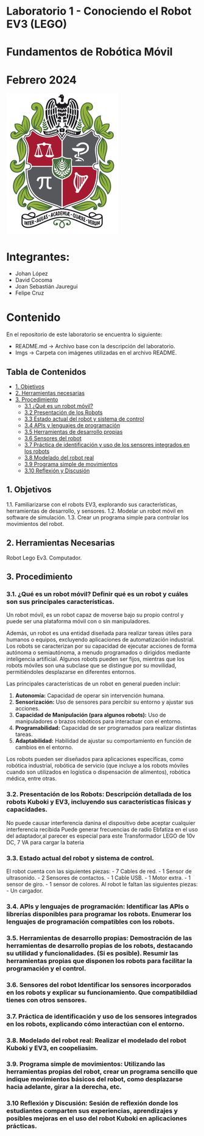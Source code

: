 # Laboratorio 1 - Conociendo el Robot EV3 (LEGO)
# Fundamentos de Robótica Móvil
# Febrero 2024
![](./Imgs/ESCUDO.png)

# Integrantes:
- Johan López
- David Cocoma
- Joan Sebastián Jauregui
- Felipe Cruz

# Contenido
En el repositorio de este laboratorio se encuentra lo siguiente:
- README.md -> Archivo base con la descripción del laboratorio.
- Imgs -> Carpeta con imágenes utilizadas en el archivo README.

Tabla de Contenidos
---

- [1. Objetivos](#objetivos)
- [2. Herramientas necesarias](#herramientas-necesarias)
- [3. Procedimiento](#procedimiento)
  - [3.1 ¿Qué es un robot móvil?](#qué-es-un-robot-móvil-definir-qué-es-un-robot-y-cuáles-son-sus-principales-características)
  - [3.2 Presentación de los Robots](#presentación-de-los-robots-descripción-detallada-de-los-robots-kuboki-y-ev3-incluyendo-sus-características-físicas-y-capacidades)
  - [3.3 Estado actual del robot y sistema de control](#estado-actual-del-robot-y-sistema-de-control)
  - [3.4 APIs y lenguajes de programación](#apis-y-lenguajes-de-programación-identificar-las-apis-o-librerías-disponibles-para-programar-los-robots-enumerar-los-lenguajes-de-programación-compatibles-con-los-robots)
  - [3.5 Herramientas de desarrollo propias](#herramientas-de-desarrollo-propias-demostración-de-las-herramientas-de-desarrollo-propias-de-los-robots-destacando-su-utilidad-y-funcionalidades-si-es-posible-resumir-las-herramientas-propias-que-disponen-los-robots-para-facilitar-la-programación-y-el-control)
  - [3.6 Sensores del robot](#sensores-del-robot-identificar-los-sensores-incorporados-en-los-robots-y-explicar-su-funcionamiento-que-compatibildiad-tienes-con-otros-sensores)
  - [3.7 Práctica de identificación y uso de los sensores integrados en los robots](#práctica-de-identificación-y-uso-de-los-sensores-integrados-en-los-robots-explicando-cómo-interactúan-con-el-entorno)
  - [3.8 Modelado del robot real](#modelado-del-robot-real-realizar-el-modelado-del-robot-kuboki-y-ev3-en-coopeliasim)
  - [3.9 Programa simple de movimientos](#programa-simple-de-movimientos-utilizando-las-herramientas-propias-del-robot-crear-un-programa-sencillo-que-indique-movimientos-básicos-del-robot-como-desplazarse-hacia-adelante-girar-a-la-derecha-etc)
  - [3.10 Reflexión y Discusión](#reflexión-y-discusión-sesión-de-reflexión-donde-los-estudiantes-comparten-sus-experiencias-aprendizajes-y-posibles-mejoras-en-el-uso-del-robot-kuboki-en-aplicaciones-prácticas)


## 1. Objetivos
1.1. Familiarizarse con el robots EV3, explorando sus características, herramientas de desarrollo, y sensores.
1.2. Modelar un robot móvil en software de simulación.
1.3. Crear un programa simple para controlar los movimientos del robot.

## 2. Herramientas Necesarias
Robot Lego Ev3.
Computador.

## 3. Procedimiento
### 3.1. ¿Qué es un robot móvil? Definir qué es un robot y cuáles son sus principales características.

Un robot móvil, es un robot capaz de moverse bajo su propio control y puede ser una plataforma móvil con o sin manipuladores.

Además, un robot es una entidad diseñada para realizar tareas útiles para humanos o equipos, excluyendo aplicaciones de automatización industrial. Los robots se caracterizan por su capacidad de ejecutar acciones de forma autónoma o semiautónoma, a menudo programados o dirigidos mediante inteligencia artificial. Algunos robots pueden ser fijos, mientras que los robots móviles son una subclase que se distingue por su movilidad, permitiéndoles desplazarse en diferentes entornos.

Las principales características de un robot en general pueden incluir:

1. **Autonomía:** Capacidad de operar sin intervención humana.
2. **Sensorización:** Uso de sensores para percibir su entorno y ajustar sus acciones.
3. **Capacidad de Manipulación (para algunos robots):** Uso de manipuladores o brazos robóticos para interactuar con el entorno.
4. **Programabilidad:** Capacidad de ser programados para realizar distintas tareas.
5. **Adaptabilidad:** Habilidad de ajustar su comportamiento en función de cambios en el entorno.

Los robots pueden ser diseñados para aplicaciones específicas, como robótica industrial, robótica de servicio (que incluye a los robots móviles cuando son utilizados en logística o dispensación de alimentos), robótica médica, entre otras.

### 3.2. Presentación de los Robots: Descripción detallada de los robots Kuboki y EV3, incluyendo sus características físicas y capacidades.
No puede causar interferencia danina 
el dispositivo debe aceptar cualquier interferencia recibida
Puede generar frecuencias de radio
Ebfatiza en el uso del adaptador,al parecer es especial para este
Transformador LEGO de 10v DC, 7 VA para cargar la bateria

### 3.3. Estado actual del robot y sistema de control.
  El robot cuenta con las siguientes piezas:
    - 7 Cables de red.
    - 1 Sensor de ultrasonido.
    - 2 Sensores de contactos.
    - 1 Cable USB.
    - 1 Motor extra.
    - 1 sensor de giro.
    - 1 sensor de colores.
  Al robot le faltan las siguientes piezas:
    - Un cargador.
### 3.4. APIs y lenguajes de programación: Identificar las APIs o librerías disponibles para programar los robots. Enumerar los lenguajes de programación compatibles con los robots.
### 3.5. Herramientas de desarrollo propias: Demostración de las herramientas de desarrollo propias de los robots, destacando su utilidad y funcionalidades. (Si es posible). Resumir las herramientas propias que disponen los robots para facilitar la programación y el control.
### 3.6. Sensores del robot Identificar los sensores incorporados en los robots y explicar su funcionamiento. Que compatibildiad tienes con otros sensores.
### 3.7. Práctica de identificación y uso de los sensores integrados en los robots, explicando cómo interactúan con el entorno.
### 3.8. Modelado del robot real: Realizar el modelado del robot Kuboki y EV3, en coopeliasim.
### 3.9. Programa simple de movimientos: Utilizando las herramientas propias del robot, crear un programa sencillo que indique movimientos básicos del robot, como desplazarse hacia adelante, girar a la derecha, etc.
### 3.10 Reflexión y Discusión: Sesión de reflexión donde los estudiantes comparten sus experiencias, aprendizajes y posibles mejoras en el uso del robot Kuboki en aplicaciones prácticas.
